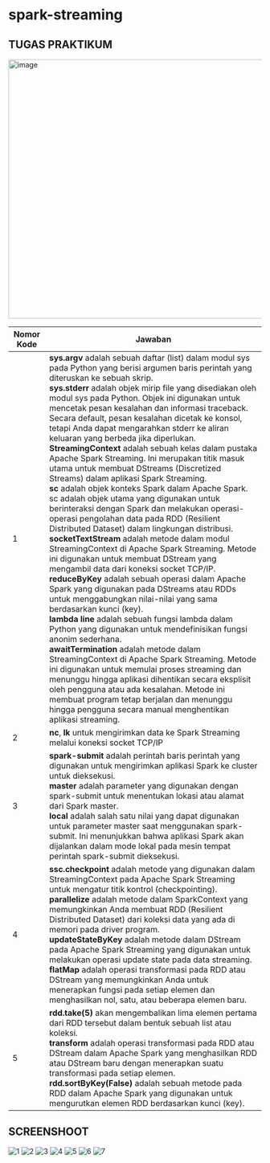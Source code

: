 # spark-streaming

## TUGAS PRAKTIKUM
<img width="516" alt="image" src="https://github.com/irbaadika/spark-streaming/assets/95727437/f15bd138-e20d-4c42-a73e-15e185ef1635">

| Nomor Kode | Jawaban |
| --- | --- |
| 1 | **sys.argv** adalah sebuah daftar (list) dalam modul sys pada Python yang berisi argumen baris perintah yang diteruskan ke sebuah skrip.<br> **sys.stderr** adalah objek mirip file yang disediakan oleh modul sys pada Python. Objek ini digunakan untuk mencetak pesan kesalahan dan informasi traceback. Secara default, pesan kesalahan dicetak ke konsol, tetapi Anda dapat mengarahkan stderr ke aliran keluaran yang berbeda jika diperlukan.<br> **StreamingContext** adalah sebuah kelas dalam pustaka Apache Spark Streaming. Ini merupakan titik masuk utama untuk membuat DStreams (Discretized Streams) dalam aplikasi Spark Streaming.<br> **sc** adalah objek konteks Spark dalam Apache Spark. sc adalah objek utama yang digunakan untuk berinteraksi dengan Spark dan melakukan operasi-operasi pengolahan data pada RDD (Resilient Distributed Dataset) dalam lingkungan distribusi.<br> **socketTextStream** adalah metode dalam modul StreamingContext di Apache Spark Streaming. Metode ini digunakan untuk membuat DStream yang mengambil data dari koneksi socket TCP/IP.<br> **reduceByKey** adalah sebuah operasi dalam Apache Spark yang digunakan pada DStreams atau RDDs untuk menggabungkan nilai-nilai yang sama berdasarkan kunci (key).<br> **lambda line** adalah sebuah fungsi lambda dalam Python yang digunakan untuk mendefinisikan fungsi anonim sederhana.<br> **awaitTermination** adalah metode dalam StreamingContext di Apache Spark Streaming. Metode ini digunakan untuk memulai proses streaming dan menunggu hingga aplikasi dihentikan secara eksplisit oleh pengguna atau ada kesalahan. Metode ini membuat program tetap berjalan dan menunggu hingga pengguna secara manual menghentikan aplikasi streaming.|
| 2 | **nc**, **lk** untuk mengirimkan data ke Spark Streaming melalui koneksi socket TCP/IP |
| 3 | **spark-submit** adalah perintah baris perintah yang digunakan untuk mengirimkan aplikasi Spark ke cluster untuk dieksekusi.<br> **master** adalah parameter yang digunakan dengan spark-submit untuk menentukan lokasi atau alamat dari Spark master.<br> **local** adalah salah satu nilai yang dapat digunakan untuk parameter master saat menggunakan spark-submit. Ini menunjukkan bahwa aplikasi Spark akan dijalankan dalam mode lokal pada mesin tempat perintah spark-submit dieksekusi. |
| 4 | **ssc.checkpoint** adalah metode yang digunakan dalam StreamingContext pada Apache Spark Streaming untuk mengatur titik kontrol (checkpointing).<br> **parallelize** adalah metode dalam SparkContext yang memungkinkan Anda membuat RDD (Resilient Distributed Dataset) dari koleksi data yang ada di memori pada driver program.<br> **updateStateByKey** adalah metode dalam DStream pada Apache Spark Streaming yang digunakan untuk melakukan operasi update state pada data streaming.<br> **flatMap** adalah operasi transformasi pada RDD atau DStream yang memungkinkan Anda untuk menerapkan fungsi pada setiap elemen dan menghasilkan nol, satu, atau beberapa elemen baru. |
| 5 | **rdd.take(5)** akan mengembalikan lima elemen pertama dari RDD tersebut dalam bentuk sebuah list atau koleksi.<br> **transform** adalah operasi transformasi pada RDD atau DStream dalam Apache Spark yang menghasilkan RDD atau DStream baru dengan menerapkan suatu transformasi pada setiap elemen.<br> **rdd.sortByKey(False)** adalah sebuah metode pada RDD dalam Apache Spark yang digunakan untuk mengurutkan elemen RDD berdasarkan kunci (key). |

## SCREENSHOOT
![1](https://github.com/irbaadika/spark-streaming/assets/95727437/37ccda16-7579-4ec6-9559-f73ac999d949)
![2](https://github.com/irbaadika/spark-streaming/assets/95727437/0f691ac8-b676-4896-a623-47692360efd5)
![3](https://github.com/irbaadika/spark-streaming/assets/95727437/d17d6a42-2bce-4e2e-9aac-d0fb35881992)
![4](https://github.com/irbaadika/spark-streaming/assets/95727437/781fa10e-598d-4c83-b340-055b085bb7e2)
![5](https://github.com/irbaadika/spark-streaming/assets/95727437/d30d0ae8-7e52-4c79-b722-bbca6ade2a6d)
![6](https://github.com/irbaadika/spark-streaming/assets/95727437/63ba8fa7-d6d2-4f48-9bcf-731ebdb12d16)
![7](https://github.com/irbaadika/spark-streaming/assets/95727437/e5e3fdab-cd3f-4cf8-a6ac-b4b600cf7ef7)
